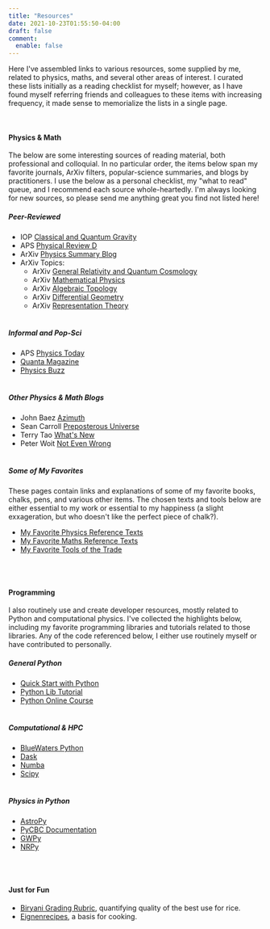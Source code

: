 ```yaml
---
title: "Resources"
date: 2021-10-23T01:55:50-04:00
draft: false
comment:
  enable: false
---
```


Here I've assembled links to various resources, some supplied by me, related to physics, maths,
and several other areas of interest. I curated these lists initially as a reading checklist for myself; however, as I
have found myself referring friends and colleagues to these items with increasing frequency, it made sense to
memorialize the lists in a single page.

<br>
<span class="line"></span>

#### Physics & Math
The below are some interesting sources of reading material, both professional and colloquial. In no particular order,
the items below span my favorite journals, ArXiv filters, popular-science summaries, and blogs by practitioners. I
use the below as a personal checklist, my "what to read" queue, and I recommend each source whole-heartedly. I'm always
looking for new sources, so please send me anything great you find not listed here!
<br>

##### Peer-Reviewed
- IOP [Classical and Quantum Gravity](https://iopscience.iop.org/journal/0264-9381)
- APS [Physical Review D](https://journals.aps.org/prd/)
- ArXiv [Physics Summary Blog](https://arxivblog.com/)
- ArXiv Topics:
  - ArXiv [General Relativity and Quantum Cosmology](https://arxiv.org/list/gr-qc/recent)
  - ArXiv [Mathematical Physics](https://arxiv.org/list/math.MP/recent)
  - ArXiv [Algebraic Topology](https://arxiv.org/list/math.AT/recent)
  - ArXiv [Differential Geometry](https://arxiv.org/list/math.DG/recent)
  - ArXiv [Representation Theory](https://arxiv.org/list/math.RT/recent)
    <br><br>

##### Informal and Pop-Sci
- APS [Physics Today](https://physicstoday.scitation.org/journal/pto)
- [Quanta Magazine](https://www.quantamagazine.org/)
- [Physics Buzz](http://physicsbuzz.physicscentral.com/)
  <br><br>

##### Other Physics & Math Blogs
- John Baez [Azimuth](https://johncarlosbaez.wordpress.com/)
- Sean Carroll [Preposterous Universe](https://www.preposterousuniverse.com/blog/)
- Terry Tao [What's New](https://terrytao.wordpress.com/)
- Peter Woit [Not Even Wrong](https://www.math.columbia.edu/~woit/wordpress/)
  <br><br>


##### Some of My Favorites
These pages contain links and explanations of some of my favorite books, chalks, pens, and various other items. The
chosen texts and tools below are either essential to my work or essential to my happiness (a slight exxageration, but
who doesn't like the perfect piece of chalk?).

- [My Favorite Physics Reference Texts](/texts-physics)
- [My Favorite Maths Reference Texts](/texts-math)
- [My Favorite Tools of the Trade](/tools)
  <br><br>

<br>
<span class="line"></span>

#### Programming
I also routinely use and create developer resources, mostly related to Python and computational physics. I've collected
the highlights below, including my favorite programming libraries and tutorials related to those libraries. Any of the
code referenced below, I either use routinely myself or have contributed to personally.


##### General Python
- [Quick Start with Python](/blog/quick-python-setup)
- [Python Lib Tutorial](https://docs.python.org/3/tutorial/)
- [Python Online Course](https://www.codecademy.com/catalog/language/python)
  <br><br>

##### Computational & HPC
- [BlueWaters Python](https://bluewaters.ncsa.illinois.edu/python)
- [Dask](https://dask.org/)
- [Numba](http://numba.pydata.org/)
- [Scipy](https://www.scipy.org/)
  <br><br>

##### Physics in Python
- [AstroPy](https://www.astropy.org/)
- [PyCBC Documentation](https://pycbc.org/)
- [GWPy](https://gwpy.github.io/)
- [NRPy](http://astro.phys.wvu.edu/bhathome/nrpy.html)
  <br><br>

<br>
<span class="line"></span>

#### Just for Fun
- [Biryani Grading Rubric](), quantifying quality of the best use for rice.
- [Eignenrecipes](), a basis for cooking. 

